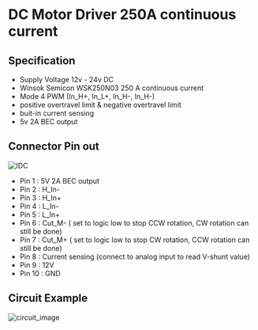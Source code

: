 # DC Motor Driver 250A continuous current

## Specification
- Supply Voltage 12v - 24v DC
- Winsok Semicon WSK250N03 250 A continuous current
- Mode 4 PWM (In_H+, In_L+, In_H-, In_H-)
- positive overtravel limit & negative overtravel limit
- buit-in current sensing
- 5v 2A BEC output

## Connector Pin out 
![IDC](https://github.com/user-attachments/assets/7bb2627c-7547-4325-87fc-089639590858)
- Pin 1 : 5V 2A BEC output
- Pin 2 : H_In-
- Pin 3 : H_In+
- Pin 4 : L_In-
- Pin 5 : L_In+
- Pin 6 : Cut_M- (
set to logic low to stop CCW rotation, CW rotation can still be done)
- Pin 7 : Cut_M+ (
set to logic low to stop CW rotation, CCW rotation can still be done)
- Pin 8 : Current sensing (connect to analog input to read V-shunt value)
- Pin 9 : 12V
- Pin 10 : GND

## Circuit Example
![circuit_image](https://github.com/user-attachments/assets/36d45656-ea33-4683-9479-8983e37b6df3)






